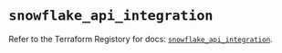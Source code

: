 # `snowflake_api_integration`

Refer to the Terraform Registory for docs: [`snowflake_api_integration`](https://registry.terraform.io/providers/snowflake-labs/snowflake/0.77.0/docs/resources/api_integration).
